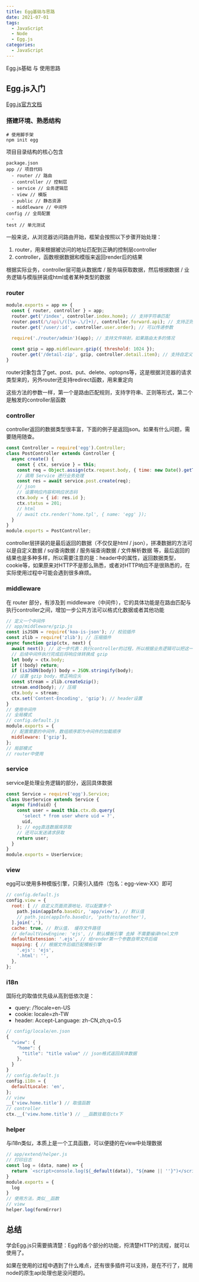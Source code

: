 ```yaml
---
title: Egg基础与思路
date: 2021-07-01
tags: 
  - JavaScript
  - Node
  - Egg.js
categories: 
  - JavaScript
---
```


Egg.js基础 与 使用思路

<!-- more -->

## Egg.js入门

[Egg.js官方文档](https://www.eggjs.org/zh-CN/intro)

### 搭建环境、熟悉结构

```shell
# 使用脚手架
npm init egg
```

项目目录结构的核心包含

```shell
package.json
app // 项目代码
  - router // 路由
  - controller // 控制层
  - service // 业务逻辑层
  - view // 模版
  - public // 静态资源
  - middleware // 中间件
config // 全局配置
  -
test // 单元测试
```

一般来说，从浏览器访问路由开始，框架会按照以下步骤开始处理：

1. router，用来根据被访问的地址匹配到正确的控制层controller
2. controller，函数根据数据和模版来返回render后的结果

根据实际业务，controller层可能从数据库 / 服务端获取数据，然后根据数据 / 业务逻辑与模版拼装成html或者某种类型的数据

### router

```javascript
module.exports = app => {
  const { router, controller } = app;
  router.get('/index', controller.index.home); // 支持字符串匹配
  router.post(/\/api\/([\w-.\/]+)/, controller.forward.api); // 支持正则匹配
  router.get('/user/:id', controller.user.order); // 可以传递参数
  
  require('./router/admin')(app); // 支持文件映射，如果路由太多的情况

  const gzip = app.middleware.gzip({ threshold: 1024 });
  router.get('/detail-zip', gzip, controller.detail.item); // 支持自定义中间件
}
```

router对象包含了get、post、put、delete、optopns等，这是根据浏览器的请求类型来的，另外router还支持redirect函数，用来重定向

这些方法的参数一样，第一个是路由匹配规则，支持字符串、正则等形式，第二个是触发的controller层函数

### controller

controller返回的数据类型很丰富，下面的例子是返回json。如果有什么问题，需要随用随查。

```javascript
const Controller = require('egg').Controller;
class PostController extends Controller {
  async create() {
    const { ctx, service } = this;
    const req = Object.assign(ctx.request.body, { time: new Date().getTime() });
    // 调用 Service 进行业务处理
    const res = await service.post.create(req);
    // json
    // 设置响应内容和响应状态码
    ctx.body = { id: res.id };
    ctx.status = 201;
    // html
    // await ctx.render('home.tpl', { name: 'egg' });
  }
}
module.exports = PostController;
```

controller层拼装的是最后返回的数据（不仅仅是html / json），拼凑数据的方法可以是自定义数据 / sql查询数据 / 服务端查询数据 / 文件解析数据 等，最后返回的结果也是多种多样，所以需要注意的是：header中的属性，返回数据类型，cookie等，如果原来对HTTP不是那么熟悉，或者对HTTP响应不是很熟悉的，在实际使用过程中可能会遇到很多麻烦。

### middleware

在 router 部分，有涉及到 middleware（中间件），它的具体功能是在路由匹配与执行controller之间，增加一步公共方法可以格式化数据或者其他功能

```javascript
// 定义一个中间件
// app/middleware/gzip.js
const isJSON = require('koa-is-json'); // 校验插件
const zlib = require('zlib'); // 压缩插件
async function gzip(ctx, next) {
  await next(); // 这一步代表：执行controller的过程，所以根据业务逻辑可以把这一步放在正确位置上
  // 后续中间件执行完成后将响应体转换成 gzip
  let body = ctx.body;
  if (!body) return;
  if (isJSON(body)) body = JSON.stringify(body);
  // 设置 gzip body，修正响应头
  const stream = zlib.createGzip();
  stream.end(body); // 压缩
  ctx.body = stream;
  ctx.set('Content-Encoding', 'gzip'); // header设置
}
// 使用中间件
// 全局模式
// config.default.js
module.exports = {
  // 配置需要的中间件，数组顺序即为中间件的加载顺序
  middleware: ['gzip'],
};
// 局部模式
// router中使用
```

### service

service是处理业务逻辑的部分，返回具体数据

```javascript
const Service = require('egg').Service;
class UserService extends Service {
  async find(uid) {
    const user = await this.ctx.db.query(
      'select * from user where uid = ?',
      uid,
    ); // egg直连数据库获取
    // 还可以发送请求获取
    return user;
  }
}
module.exports = UserService;
```

### view

egg可以使用多种模版引擎，只需引入插件（包名：egg-view-XX）即可

```javascript
// config.default.js
config.view = {
  root: [ // 自定义页面资源地址，可以配置多个
    path.join(appInfo.baseDir, 'app/view'), // 默认值
    // path.join(appInfo.baseDir, 'path/to/another'),
  ].join(','),
  cache: true, // 默认值， 缓存文件路径
  // defaultViewEngine: 'ejs', // 默认模板引擎 去掉 不需要编译html文件
  defaultExtension: '.ejs', // 给render第一个参数自带文件后缀
  mapping: { // 根据文件后缀匹配模板引擎
    '.ejs': 'ejs',
    '.html': '',
  },
};
```

### i18n

国际化的取值优先级从高到低依次是：

- query: /?locale=en-US
- cookie: locale=zh-TW
- header: Accept-Language: zh-CN,zh;q=0.5

```javascript
// config/locale/en.json
{
  "view": {
    "home": {
      "title": "title value" // json格式返回具体数据
    },
  }
}
// config.default.js
config.i18n = {
  defaultLocale: 'en',
};
// view
__('view.home.title') // 取值函数
// controller
ctx.__('view.home.title') // __函数挂载在ctx下
```

### helper

与i18n类似，本质上是一个工具函数，可以便捷的在view中处理数据

```javascript
// app/extend/helper.js
// 打印日志
const log = (data, name) => {
  return `<script>console.log(${_default(data)}, "${name || ''}")</script>`
}
module.exports = {
  log
}
// 使用方法，类似__函数
// view
helper.log(formError)
```

## 总结

学会Egg.js只需要搞清楚：Egg的各个部分的功能，捋清楚HTTP的流程，就可以使用了。

如果在使用的过程中遇到了什么难点，还有很多插件可以支持，是在不行了，就用node的原生api处理也是没问题的。
